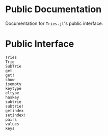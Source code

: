 # Public Documentation

Documentation for `Tries.jl`'s public interface.


# Public Interface

```@docs
Tries
Trie
SubTrie
get
get!
show
isempty
keytype
eltype
haskey
subtrie
subtrie!
getindex
setindex!
pairs
values
keys
```
